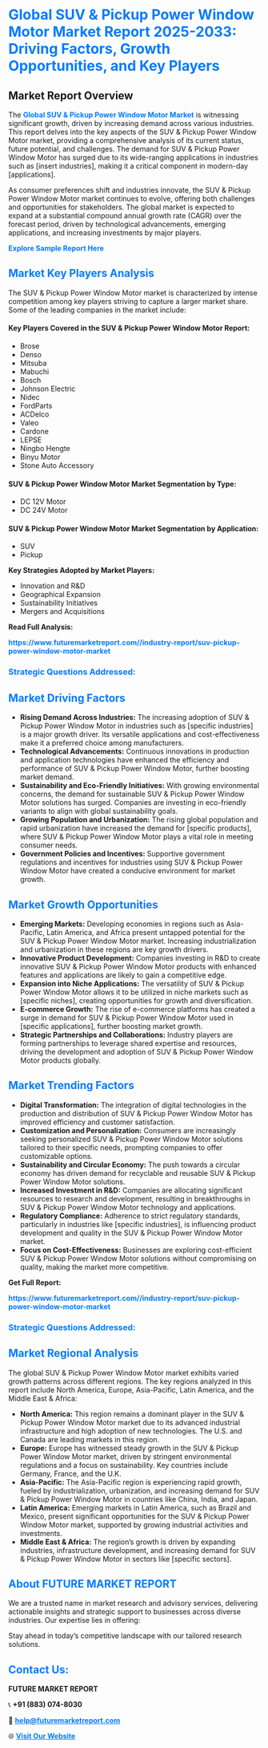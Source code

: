 <h1 style="color: #007BFF;">Global SUV & Pickup Power Window Motor Market Report 2025-2033: Driving Factors, Growth Opportunities, and Key Players</h1>

<section id="overview">
<h2>Market Report Overview</h2>
<p>The <a href="https://www.futuremarketreport.com//industry-report/suv-pickup-power-window-motor-market" style="color: #007BFF; text-decoration: none;"><strong>Global SUV & Pickup Power Window Motor Market</strong></a> is witnessing significant growth, driven by increasing demand across various industries. This report delves into the key aspects of the SUV & Pickup Power Window Motor market, providing a comprehensive analysis of its current status, future potential, and challenges. The demand for SUV & Pickup Power Window Motor has surged due to its wide-ranging applications in industries such as [insert industries], making it a critical component in modern-day [applications].</p>
<p>As consumer preferences shift and industries innovate, the SUV & Pickup Power Window Motor market continues to evolve, offering both challenges and opportunities for stakeholders. The global market is expected to expand at a substantial compound annual growth rate (CAGR) over the forecast period, driven by technological advancements, emerging applications, and increasing investments by major players.</p>
</section>

<section id="overview">
<p><a href="https://www.futuremarketreport.com//request-sample/reportId=90933" style="color: #007BFF; text-decoration: none;"><strong>Explore Sample Report Here</strong></a></p>
</section>

<section id="key-players">
<h2 style="color: #007BFF;">Market Key Players Analysis</h2>
<p>The SUV & Pickup Power Window Motor market is characterized by intense competition among key players striving to capture a larger market share. Some of the leading companies in the market include:</p>
<h4>Key Players Covered in the SUV & Pickup Power Window Motor Report:</h4>
<ul><li>Brose</li><li>Denso</li><li>Mitsuba</li><li>Mabuchi</li><li>Bosch</li><li>Johnson Electric</li><li>Nidec</li><li>FordParts</li><li>ACDelco</li><li>Valeo</li><li>Cardone</li><li>LEPSE</li><li>Ningbo Hengte</li><li>Binyu Motor</li><li>Stone Auto Accessory</li></ul>
<h4>SUV & Pickup Power Window Motor Market Segmentation by Type:</h4>
<ul><li>DC 12V Motor</li><li>DC 24V Motor</li></ul>

<h4>SUV & Pickup Power Window Motor Market Segmentation by Application:</h4>
<ul><li>SUV</li><li>Pickup</li></ul>
<p><strong>Key Strategies Adopted by Market Players:</strong></p>
<ul>
<li>Innovation and R&D</li>
<li>Geographical Expansion</li>
<li>Sustainability Initiatives</li>
<li>Mergers and Acquisitions</li>
</ul>
</section>

<section>
<p><strong>Read Full Analysis: </strong></p><a href="https://www.futuremarketreport.com//industry-report/suv-pickup-power-window-motor-market" style="color: #007BFF; text-decoration: none;"><strong>https://www.futuremarketreport.com//industry-report/suv-pickup-power-window-motor-market</strong></a>
<h3 style="color: #007BFF;">Strategic Questions Addressed:</h3>
</section>

<section id="driving-factors">
<h2 style="color: #007BFF;">Market Driving Factors</h2>
<ul>
<li><strong>Rising Demand Across Industries:</strong> The increasing adoption of SUV & Pickup Power Window Motor in industries such as [specific industries] is a major growth driver. Its versatile applications and cost-effectiveness make it a preferred choice among manufacturers.</li>
<li><strong>Technological Advancements:</strong> Continuous innovations in production and application technologies have enhanced the efficiency and performance of SUV & Pickup Power Window Motor, further boosting market demand.</li>
<li><strong>Sustainability and Eco-Friendly Initiatives:</strong> With growing environmental concerns, the demand for sustainable SUV & Pickup Power Window Motor solutions has surged. Companies are investing in eco-friendly variants to align with global sustainability goals.</li>
<li><strong>Growing Population and Urbanization:</strong> The rising global population and rapid urbanization have increased the demand for [specific products], where SUV & Pickup Power Window Motor plays a vital role in meeting consumer needs.</li>
<li><strong>Government Policies and Incentives:</strong> Supportive government regulations and incentives for industries using SUV & Pickup Power Window Motor have created a conducive environment for market growth.</li>
</ul>
</section>

<section id="growth-opportunities">
<h2 style="color: #007BFF;">Market Growth Opportunities</h2>
<ul>
<li><strong>Emerging Markets:</strong> Developing economies in regions such as Asia-Pacific, Latin America, and Africa present untapped potential for the SUV & Pickup Power Window Motor market. Increasing industrialization and urbanization in these regions are key growth drivers.</li>
<li><strong>Innovative Product Development:</strong> Companies investing in R&D to create innovative SUV & Pickup Power Window Motor products with enhanced features and applications are likely to gain a competitive edge.</li>
<li><strong>Expansion into Niche Applications:</strong> The versatility of SUV & Pickup Power Window Motor allows it to be utilized in niche markets such as [specific niches], creating opportunities for growth and diversification.</li>
<li><strong>E-commerce Growth:</strong> The rise of e-commerce platforms has created a surge in demand for SUV & Pickup Power Window Motor used in [specific applications], further boosting market growth.</li>
<li><strong>Strategic Partnerships and Collaborations:</strong> Industry players are forming partnerships to leverage shared expertise and resources, driving the development and adoption of SUV & Pickup Power Window Motor products globally.</li>
</ul>
</section>

<section id="trending-factors">
<h2 style="color: #007BFF;">Market Trending Factors</h2>
<ul>
<li><strong>Digital Transformation:</strong> The integration of digital technologies in the production and distribution of SUV & Pickup Power Window Motor has improved efficiency and customer satisfaction.</li>
<li><strong>Customization and Personalization:</strong> Consumers are increasingly seeking personalized SUV & Pickup Power Window Motor solutions tailored to their specific needs, prompting companies to offer customizable options.</li>
<li><strong>Sustainability and Circular Economy:</strong> The push towards a circular economy has driven demand for recyclable and reusable SUV & Pickup Power Window Motor solutions.</li>
<li><strong>Increased Investment in R&D:</strong> Companies are allocating significant resources to research and development, resulting in breakthroughs in SUV & Pickup Power Window Motor technology and applications.</li>
<li><strong>Regulatory Compliance:</strong> Adherence to strict regulatory standards, particularly in industries like [specific industries], is influencing product development and quality in the SUV & Pickup Power Window Motor market.</li>
<li><strong>Focus on Cost-Effectiveness:</strong> Businesses are exploring cost-efficient SUV & Pickup Power Window Motor solutions without compromising on quality, making the market more competitive.</li>
</ul>
</section>

<section>
<p><strong>Get Full Report: </strong></p><a href="https://www.futuremarketreport.com//industry-report/suv-pickup-power-window-motor-market" style="color: #007BFF; text-decoration: none;"><strong>https://www.futuremarketreport.com//industry-report/suv-pickup-power-window-motor-market</strong></a>
<h3 style="color: #007BFF;">Strategic Questions Addressed:</h3>
</section>


<section id="regional-analysis">
<h2 style="color: #007BFF;">Market Regional Analysis</h2>
<p>The global SUV & Pickup Power Window Motor market exhibits varied growth patterns across different regions. The key regions analyzed in this report include North America, Europe, Asia-Pacific, Latin America, and the Middle East & Africa:</p>
<ul>
<li><strong>North America:</strong> This region remains a dominant player in the SUV & Pickup Power Window Motor market due to its advanced industrial infrastructure and high adoption of new technologies. The U.S. and Canada are leading markets in this region.</li>
<li><strong>Europe:</strong> Europe has witnessed steady growth in the SUV & Pickup Power Window Motor market, driven by stringent environmental regulations and a focus on sustainability. Key countries include Germany, France, and the U.K.</li>
<li><strong>Asia-Pacific:</strong> The Asia-Pacific region is experiencing rapid growth, fueled by industrialization, urbanization, and increasing demand for SUV & Pickup Power Window Motor in countries like China, India, and Japan.</li>
<li><strong>Latin America:</strong> Emerging markets in Latin America, such as Brazil and Mexico, present significant opportunities for the SUV & Pickup Power Window Motor market, supported by growing industrial activities and investments.</li>
<li><strong>Middle East & Africa:</strong> The region’s growth is driven by expanding industries, infrastructure development, and increasing demand for SUV & Pickup Power Window Motor in sectors like [specific sectors].</li>
</ul>
</section>

<footer>
<h2 style="color: #007BFF;">About FUTURE MARKET REPORT</h2>
<p>We are a trusted name in market research and advisory services, delivering actionable insights and strategic support to businesses across diverse industries. Our expertise lies in offering:</p>

<p>Stay ahead in today’s competitive landscape with our tailored research solutions.</p>

<h2 style="color: #007BFF;">Contact Us:</h2>
<p><strong>FUTURE MARKET REPORT</strong></p>
<p>📞 <strong>+91 (883) 074-8030</strong></p>
<p>📧 <strong><a href="mailto:help@futuremarketreport.com" style="color: #007BFF;">help@futuremarketreport.com</a></strong></p>
<p>🌐 <strong><a href="https://www.futuremarketreport.com/" style="color: #007BFF;">Visit Our Website</a></strong></p>
</footer>